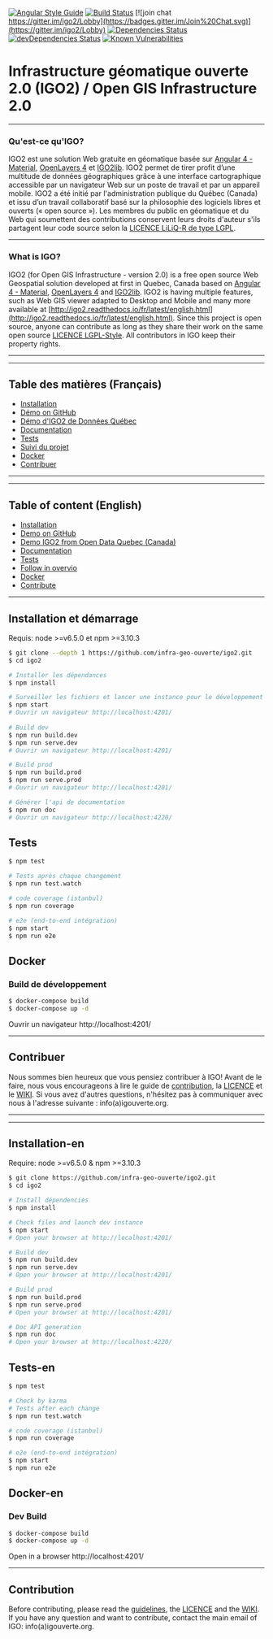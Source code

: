 [![Angular Style Guide](https://mgechev.github.io/angular2-style-guide/images/badge.svg)](https://angular.io/styleguide)
[![Build Status](https://travis-ci.org/infra-geo-ouverte/igo2.svg?branch=master)](https://travis-ci.org/infra-geo-ouverte/igo2)
[![join chat https://gitter.im/igo2/Lobby](https://badges.gitter.im/Join%20Chat.svg)](https://gitter.im/igo2/Lobby)
[![Dependencies Status](https://david-dm.org/infra-geo-ouverte/igo2.svg)](https://david-dm.org/infra-geo-ouverte/igo2)
[![devDependencies Status](https://david-dm.org/infra-geo-ouverte/igo2/dev-status.svg)](https://david-dm.org/infra-geo-ouverte/igo2?type=dev)
[![Known Vulnerabilities](https://snyk.io/test/github/infra-geo-ouverte/igo2/badge.svg)](https://snyk.io/test/github/infra-geo-ouverte/igo2)

# Infrastructure géomatique ouverte 2.0 (IGO2) / Open GIS Infrastructure 2.0
***

### Qu'est-ce qu'IGO?
IGO2 est une solution Web gratuite en géomatique basée sur [Angular 4 -  Material](https://github.com/angular/angular), [OpenLayers 4](https://github.com/openlayers/openlayers) et [IGO2lib](https://github.com/infra-geo-ouverte/igo2-lib).
IGO2 permet de tirer profit d’une multitude de données géographiques grâce à une interface cartographique accessible par un navigateur Web sur un poste de travail et par un appareil mobile.
IGO2 a été initié par l'administration publique du Québec (Canada) et issu d’un travail collaboratif basé sur la philosophie des logiciels libres et ouverts (« open source »). Les membres du public en géomatique et du Web qui soumettent des contributions conservent leurs droits d'auteur s'ils partagent leur code source selon la [LICENCE LiLiQ-R de type LGPL](LICENCE.txt).
***
### What is IGO?
IGO2 (for Open GIS Infrastructure - version 2.0) is a free open source Web Geospatial solution developed at first in Quebec, Canada based on [Angular 4 - Material](https://github.com/angular/angular), [OpenLayers 4](https://github.com/openlayers/openlayers) and [IGO2lib](https://github.com/infra-geo-ouverte/igo2-lib). 
IGO2 is having multiple features, such as Web GIS viewer adapted to Desktop and Mobile and many more available at [http://igo2.readthedocs.io/fr/latest/english.html](http://igo2.readthedocs.io/fr/latest/english.html). Since this project is open source, anyone can contribute as long as they share their work on the same open source [LICENCE LGPL-Style](LICENSE_ENGLISH.txt). All contributors in IGO keep their property rights.
***

---
## Table des matières (Français)

- [Installation](#installation-et-démarrage)
- [Démo on GitHub](https://infra-geo-ouverte.github.io/igo2/)
- [Démo d'IGO2 de Données Québec](https://geoegl.msp.gouv.qc.ca/igo2/apercu-qc/)
- [Documentation](http://igo2.readthedocs.io/fr/latest/)
- [Tests](#tests)
- [Suivi du projet](https://overv.io/infra-geo-ouverte/igo2/)
- [Docker](#docker)
- [Contribuer](#contribuer)


***

---
## Table of content (English)

- [Installation](#installation-en)
- [Demo on GitHub](https://infra-geo-ouverte.github.io/igo2/)
- [Demo IGO2 from Open Data Quebec (Canada)](https://geoegl.msp.gouv.qc.ca/igo2/apercu-qc/)
- [Documentation](http://igo2.readthedocs.io/fr/latest/english.html)
- [Tests](#tests-en)
- [Follow in overvio](https://overv.io/infra-geo-ouverte/igo2/)
- [Docker](#docker-en)
- [Contribute](#contribution)

***

## Installation et démarrage

Requis: node >=v6.5.0 et npm >=3.10.3

```bash
$ git clone --depth 1 https://github.com/infra-geo-ouverte/igo2.git
$ cd igo2

# Installer les dépendances
$ npm install

# Surveiller les fichiers et lancer une instance pour le développement
$ npm start
# Ouvrir un navigateur http://localhost:4201/
 
# Build dev
$ npm run build.dev
$ npm run serve.dev
# Ouvrir un navigateur http://localhost:4201/

# Build prod
$ npm run build.prod
$ npm run serve.prod
# Ouvrir un navigateur http://localhost:4201/

# Générer l'api de documentation
$ npm run doc
# Ouvrir un navigateur http://localhost:4220/
```

## Tests

```bash
$ npm test

# Tests après chaque changement
$ npm run test.watch

# code coverage (istanbul)
$ npm run coverage

# e2e (end-to-end intégration)
$ npm start
$ npm run e2e
```

## Docker

### Build de développement

```bash
$ docker-compose build
$ docker-compose up -d
```
Ouvrir un navigateur http://localhost:4201/


***
## Contribuer
Nous sommes bien heureux que vous pensiez contribuer à IGO! Avant de le faire, nous vous encourageons à lire le guide de [contribution](.github/CONTRIBUTING.md), la [LICENCE](LICENCE.txt) et le [WIKI](https://github.com/infra-geo-ouverte/igo2/wiki). Si vous avez d'autres questions, n'hésitez pas à communiquer avec nous à l'adresse suivante : info(a)igouverte.org.

***

***

## Installation-en

Require: node >=v6.5.0 & npm >=3.10.3

```bash
$ git clone https://github.com/infra-geo-ouverte/igo2.git
$ cd igo2

# Install dépendencies
$ npm install

# Check files and launch dev instance
$ npm start
# Open your browser at http://localhost:4201/

# Build dev
$ npm run build.dev
$ npm run serve.dev
# Open your browser at http://localhost:4201/

# Build prod
$ npm run build.prod
$ npm run serve.prod
# Open your browser at http://localhost:4201/

# Doc API generation
$ npm run doc
# Open your browser at http://localhost:4220/

```

## Tests-en

```bash
$ npm test

# Check by karma
# Tests after each change
$ npm run test.watch

# code coverage (istanbul)
$ npm run coverage

# e2e (end-to-end intégration)
$ npm start
$ npm run e2e
```

## Docker-en

### Dev Build

```bash
$ docker-compose build
$ docker-compose up -d
```

Open in a browser http://localhost:4201/

***

## Contribution

Before contributing, please read the [guidelines](.github/CONTRIBUTING.md), the [LICENCE](LICENSE_ENGLISH.txt) and the [WIKI](https://github.com/infra-geo-ouverte/igo2/wiki). If you have any question and want to contribute, contact the main email of IGO: info(a)igouverte.org. 

